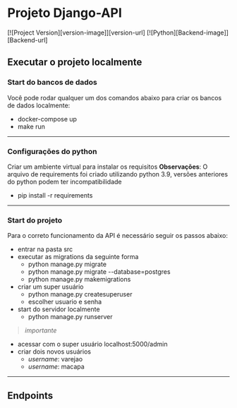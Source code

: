 # Projeto Django-API
[![Project Version][version-image]][version-url]
[![Python][Backend-image]][Backend-url]

## Executar o projeto localmente

### Start do bancos de dados
Você pode rodar qualquer um dos comandos abaixo para criar os bancos de dados localmente:
- docker-compose up
- make run

---
### Configurações do python
Criar um ambiente virtual para instalar os requisitos
__Observações__: O arquivo de requirements foi criado utilizando python 3.9, versões anteriores do python podem ter incompatibilidade

- pip install -r requirements

---
### Start do projeto
Para o correto funcionamento da API é necessário seguir os passos abaixo:

- entrar na pasta src
- executar as migrations da seguinte forma
    - python manage.py migrate
    - python manage.py migrate --database=postgres
    - python manage.py makemigrations
- criar um super usuário
    - python manage.py createsuperuser
    - escolher usuario e senha
- start do servidor localmente
    - python manage.py runserver

>*importante*
- acessar com o super usuário localhost:5000/admin
- criar dois novos usuários
    - _username_: varejao
    - _username_: macapa


---
## Endpoints